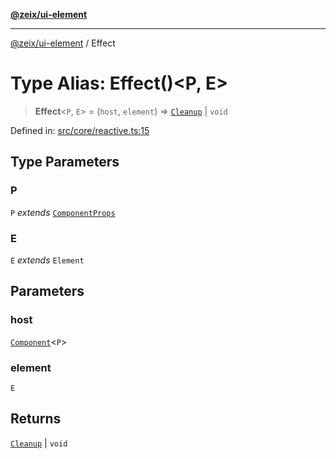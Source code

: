 [**@zeix/ui-element**](../README.md)

***

[@zeix/ui-element](../globals.md) / Effect

# Type Alias: Effect()\<P, E\>

> **Effect**\<`P`, `E`\> = (`host`, `element`) => [`Cleanup`](Cleanup.md) \| `void`

Defined in: [src/core/reactive.ts:15](https://github.com/zeixcom/ui-element/blob/a146453261eafa2845c03f05c1529bc1192370e6/src/core/reactive.ts#L15)

## Type Parameters

### P

`P` *extends* [`ComponentProps`](ComponentProps.md)

### E

`E` *extends* `Element`

## Parameters

### host

[`Component`](Component.md)\<`P`\>

### element

`E`

## Returns

[`Cleanup`](Cleanup.md) \| `void`
